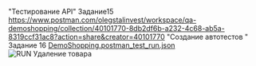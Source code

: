 "Тестирование API" Задание15 https://www.postman.com/olegstalinvest/workspace/qa-demoshopping/collection/40101770-8db2df6b-a232-4c68-ab5a-8319ccf31ac8?action=share&creator=40101770
"Создание автотестов " Задание 16 [DemoShopping.postman_test_run.json](https://github.com/user-attachments/files/18385176/DemoShopping.postman_test_run.json)
![RUN Удаление товара](https://github.com/user-attachments/assets/da2d1de6-3c85-46bb-8da1-fa4ca0ebfb1c)
